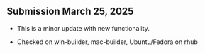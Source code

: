 ## Submission March 25, 2025

* This is a minor update with new functionality.

* Checked on win-builder, mac-builder, Ubuntu/Fedora on rhub
